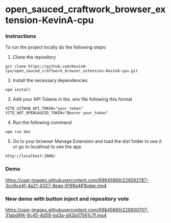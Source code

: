 # open_sauced_craftwork_browser_extension-KevinA-cpu

### Instructions

To run the project locally do the following steps:

1. Clone the repository

```
git clone https://github.com/KevinA-cpu/open_sauced_craftwork_browser_extension-KevinA-cpu.git
```

2. Install the necessary dependencies

```
npm install
```

3. Add your API Tokens in the .env file following this format

```
VITE_GITHUB_API_TOKEN="your_token"
VITE_HOT_OPENSAUCED_TOKEN="Bearer your_token"
```

4. Run the following command

```
npm run dev
```

5. Go to your browser Manage Extension and load the dist folder to use it or go to localhost to see the app

```
http://localhost:3000/
```

### Demo

https://user-images.githubusercontent.com/69845869/228592787-3cc8ce4f-4a21-4327-8eae-6199a481bdae.mp4

### New demo with button inject and repository vote

https://user-images.githubusercontent.com/69845869/228900707-31abd9f4-9c45-4d59-bd3a-d42b07561c7f.mp4

